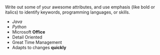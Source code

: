 Write out some of your awesome attributes, and use emphasis (like bold or italics) to identify keywords, programming languages, or skills. 
- *Java*
- *Python*
- Microsoft **Office**
- Detail Oriented
- Great Time Management
- Adapts to changes **quickly**
